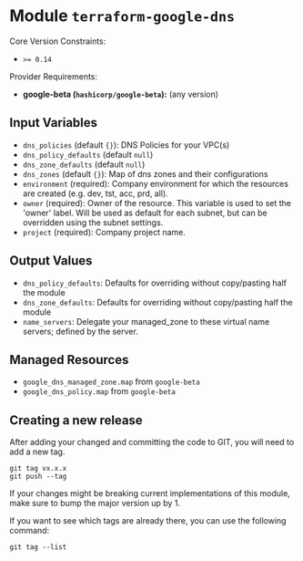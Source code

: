 
# Module `terraform-google-dns`

Core Version Constraints:
* `>= 0.14`

Provider Requirements:
* **google-beta (`hashicorp/google-beta`):** (any version)

## Input Variables
* `dns_policies` (default `{}`): DNS Policies for your VPC(s)
* `dns_policy_defaults` (default `null`)
* `dns_zone_defaults` (default `null`)
* `dns_zones` (default `{}`): Map of dns zones and their configurations
* `environment` (required): Company environment for which the resources are created (e.g. dev, tst, acc, prd, all).
* `owner` (required): Owner of the resource. This variable is used to set the 'owner' label. Will be used as default for each subnet, but can be overridden using the subnet settings.
* `project` (required): Company project name.

## Output Values
* `dns_policy_defaults`: Defaults for overriding without copy/pasting half the module
* `dns_zone_defaults`: Defaults for overriding without copy/pasting half the module
* `name_servers`: Delegate your managed_zone to these virtual name servers; defined by the server.

## Managed Resources
* `google_dns_managed_zone.map` from `google-beta`
* `google_dns_policy.map` from `google-beta`

## Creating a new release
After adding your changed and committing the code to GIT, you will need to add a new tag.
```
git tag vx.x.x
git push --tag
```
If your changes might be breaking current implementations of this module, make sure to bump the major version up by 1.

If you want to see which tags are already there, you can use the following command:
```
git tag --list
```
